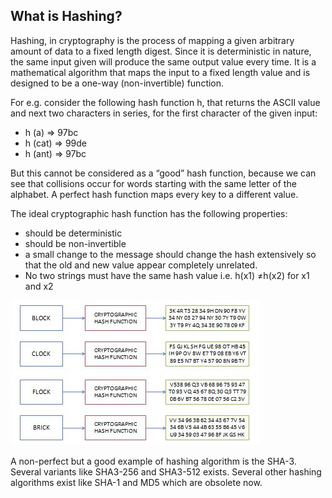 ## What is Hashing?


Hashing, in cryptography is the process of mapping a given arbitrary amount of data to a fixed length digest. Since it is deterministic
in nature, the same input given will produce the same output value every time. It is a mathematical algorithm that maps the input 
to a fixed length value and is designed to be a one-way (non-invertible) function.

For e.g. consider the following hash function h, that returns the ASCII value and next two characters in series, for the first character
of the given input: 

* h (a)  =>  97bc
* h (cat)  => 99de
* h (ant)  => 97bc


 But this cannot be considered as a “good” hash function, because we can see that collisions occur for words starting with the same
letter of the alphabet. A perfect hash function maps every key to a different value. 

The ideal cryptographic hash function has the following properties:
*	should be deterministic
*	should be non-invertible
*	a small change to the message should change the hash extensively so that the old and new value appear completely unrelated.
*	No two strings must have the same hash value i.e. h(x1) ≠h(x2) for x1 and x2

![hash.jpg](/assets/hash.jpg)

A non-perfect but a good example of hashing algorithm is the SHA-3.
Several variants like SHA3-256 and SHA3-512 exists. Several other hashing algorithms exist like SHA-1 and MD5 which are obsolete now.
